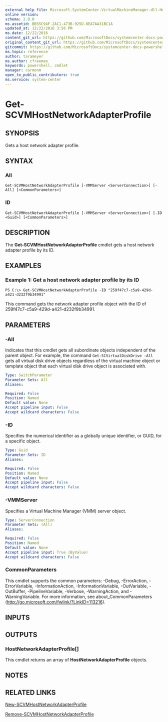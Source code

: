 ```yaml
---
external help file: Microsoft.SystemCenter.VirtualMachineManager.dll-Help.xml
online version: 
schema: 2.0.0
ms.assetid: BB55C94F-2AC1-473B-925D-8EA7AA31BC1A
updated_at: 12/22/2016 3:56 PM
ms.date: 12/22/2016
content_git_url: https://github.com/MicrosoftDocs/systemcenter-docs-powershell/blob/live/systemcenter-cmdlets/SystemCenter2016/VirtualMachineManager/vlatest/Get-SCVMHostNetworkAdapterProfile.md
original_content_git_url: https://github.com/MicrosoftDocs/systemcenter-docs-powershell/blob/live/systemcenter-cmdlets/SystemCenter2016/VirtualMachineManager/vlatest/Get-SCVMHostNetworkAdapterProfile.md
gitcommit: https://github.com/MicrosoftDocs/systemcenter-docs-powershell/blob/96e5647587661652225fbdd2c797cd4d59d542bc/systemcenter-cmdlets/SystemCenter2016/VirtualMachineManager/vlatest/Get-SCVMHostNetworkAdapterProfile.md
ms.topic: reference
author: tarameyer
ms.author: cfreeman
keywords: powershell, cmdlet
manager: carmonm
open_to_public_contributors: true
ms.service: system-center
---
```


# Get-SCVMHostNetworkAdapterProfile

## SYNOPSIS
Gets a host network adapter profile.

## SYNTAX

### All
```
Get-SCVMHostNetworkAdapterProfile [-VMMServer <ServerConnection>] [-All] [<CommonParameters>]
```

### ID
```
Get-SCVMHostNetworkAdapterProfile [-VMMServer <ServerConnection>] [-ID <Guid>] [<CommonParameters>]
```

## DESCRIPTION
The **Get-SCVMHostNetworkAdapterProfile** cmdlet gets a host network adapter profile by its ID.

## EXAMPLES

### Example 1: Get a host network adapter profile by its ID
```
PS C:\> Get-SCVMHostNetworkAdapterProfile -ID "259f47c7-c5a9-429d-a421-d232f9b34991"
```

This command gets the network adapter profile object with the ID of 259f47c7-c5a9-429d-a421-d232f9b34991.

## PARAMETERS

### -All
Indicates that this cmdlet gets all subordinate objects independent of the parent object.
For example, the command `Get-SCVirtualDiskDrive -All` gets all virtual disk drive objects regardless of the virtual machine object or template object that each virtual disk drive object is associated with.

```yaml
Type: SwitchParameter
Parameter Sets: All
Aliases: 

Required: False
Position: Named
Default value: None
Accept pipeline input: False
Accept wildcard characters: False
```

### -ID
Specifies the numerical identifier as a globally unique identifier, or GUID, for a specific object.

```yaml
Type: Guid
Parameter Sets: ID
Aliases: 

Required: False
Position: Named
Default value: None
Accept pipeline input: False
Accept wildcard characters: False
```

### -VMMServer
Specifies a Virtual Machine Manager (VMM) server object.

```yaml
Type: ServerConnection
Parameter Sets: (All)
Aliases: 

Required: False
Position: Named
Default value: None
Accept pipeline input: True (ByValue)
Accept wildcard characters: False
```

### CommonParameters
This cmdlet supports the common parameters: -Debug, -ErrorAction, -ErrorVariable, -InformationAction, -InformationVariable, -OutVariable, -OutBuffer, -PipelineVariable, -Verbose, -WarningAction, and -WarningVariable. For more information, see about_CommonParameters (http://go.microsoft.com/fwlink/?LinkID=113216).

## INPUTS

## OUTPUTS

### HostNetworkAdapterProfile[]
This cmdlet returns an array of **HostNetworkAdapterProfile** objects.

## NOTES

## RELATED LINKS

[New-SCVMHostNetworkAdapterProfile](xref:SystemCenter2016/VirtualMachineManager/vlatest/New-SCVMHostNetworkAdapterProfile.md)

[Remove-SCVMHostNetworkAdapterProfile](xref:SystemCenter2016/VirtualMachineManager/vlatest/Remove-SCVMHostNetworkAdapterProfile.md)

